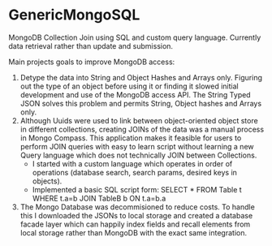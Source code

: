 # GenericMongoSQL
MongoDB Collection Join using SQL and custom query language. Currently data retrieval rather than update and submission.

Main projects goals to improve MongoDB access:

1. Detype the data into String and Object Hashes and Arrays only. Figuring out the type of an object before using it or finding it slowed initial development and use of the MongoDB access API. The String Typed JSON solves this problem and permits String, Object hashes and Arrays only.
2. Although Uuids were used to link between object-oriented object store in different collections, creating JOINs of the data was a manual process in Mongo Compass. This application makes it feasible for users to perform JOIN queries with easy to learn script without learning a new Query language which does not technically JOIN between Collections.
    * I started with a custom language which operates in order of operations (database search, search params, desired keys in objects).
    * Implemented a basic SQL script form: SELECT * FROM Table t WHERE t.a=b JOIN TableB b ON t.a=b.a
3. The Mongo Database was decommisioned to reduce costs. To handle this I downloaded the JSONs to local storage and created a database facade layer which can happily index fields and recall elements from local storage rather than MongoDB with the exact same integration.


